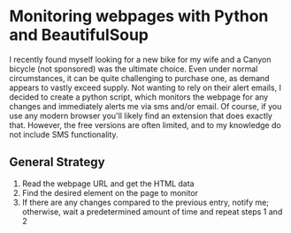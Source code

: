 # Monitoring webpages with Python and BeautifulSoup


I recently found myself looking for a new bike for my wife and a Canyon bicycle (not sponsored) was the ultimate choice. Even under normal circumstances, it can be quite challenging to purchase one, as demand appears to vastly exceed supply. Not wanting to rely on their alert emails, I decided to create a python script, which monitors the webpage for any changes and immediately alerts me via sms and/or email. Of course, if you use any modern browser you'll likely find an extension that does exactly that. However, the free versions are often limited, and to my knowledge do not include SMS functionality.
<br>

## General Strategy
1. Read the webpage URL and get the HTML data
2. Find the desired element on the page to monitor
3. If there are any changes compared to the previous entry, notify me; otherwise, wait a predetermined amount of time and repeat steps 1 and 2

